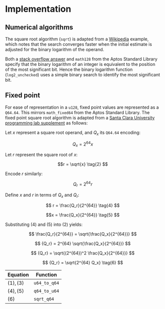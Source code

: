# Implementation

## Numerical algorithms

The square root algorithm (`sqrt`) is adapted from a [Wikipedia] example, which
notes that the search converges faster when the initial estimate is adjusted for
the binary logarithm of the operand.

Both a [stack overflow answer] and `math128` from the Aptos Standard Library
specify that the binary logarithm of an integer is equivalent to the position of
the most significant bit. Hence the binary logarithm function (`log2_unchecked`)
uses a simple binary search to identify the most significant bit.

## Fixed point

For ease of representation in a `u128`, fixed point values are represented as a
`Q64.64`. This mirrors `math_fixed64` from the Aptos Standard Library. The fixed
point square root algorithm is adapted from a
[Santa Clara University programming lab supplement] as follows:

Let $x$ represent a square root operand, and $Q_x$ its `Q64.64` encoding:

$$ Q_x = 2^{64} x \tag{1} $$

Let $r$ represent the square root of $x$:

$$r = \sqrt{x} \tag{2} $$

Encode $r$ similarly:

$$ Q_r = 2^{64} r \tag{3} $$

Define $x$ and $r$ in terms of $Q_x$ and $Q_r$:

$$ r = \frac{Q_r}{2^{64}} \tag{4} $$

$$x = \frac{Q_x}{2^{64}} \tag{5} $$

Substituting $(4)$ and $(5)$ into $(2)$ yields:

$$ \frac{Q_r}{2^{64}} = \sqrt{\frac{Q_x}{2^{64}}} $$

$$ {Q_r} = 2^{64} \sqrt{\frac{Q_x}{2^{64}}} $$

$$ {Q_r} = \sqrt{(2^{64})^2 \frac{Q_x}{2^{64}}} $$

$$ {Q_r} = \sqrt{2^{64} Q_x} \tag{6} $$

| Equation | Function |
|-|-|
| $(1), (3)$ | `u64_to_q64` |
| $(4), (5)$ | `q64_to_u64` |
| $(6)$ | `sqrt_q64` |

[santa clara university programming lab supplement]: https://www.cse.scu.edu/~dlewis/book3/labs/Lab11E.pdf
[stack overflow answer]: https://stackoverflow.com/a/994709
[wikipedia]: https://en.wikipedia.org/wiki/Integer_square_root#Example_implementation_in_C
